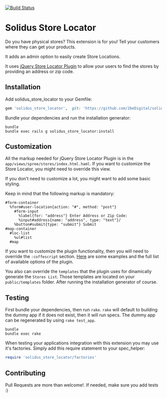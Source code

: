 [![Build Status](https://travis-ci.org/nebulab/solidus_store_locator.svg?branch=master)](https://travis-ci.org/nebulab/solidus_store_locator)

Solidus Store Locator
=====================

Do you have physical stores? This extension is for you! Tell your
customers where they can get your products.

It adds an admin option to easily create Store Locations.

It uses [jQuery Store Locator Plugin](https://github.com/bjorn2404/jQuery-Store-Locator-Plugin) to allow your users to find the stores by providing an address or zip code.

Installation
------------

Add solidus_store_locator to your Gemfile:

```ruby
gem 'solidus_store_locator',  git: 'https://github.com/2beDigital/solidus_store_locator', branch: 'master'
```

Bundle your dependencies and run the installation generator:

```shell
bundle
bundle exec rails g solidus_store_locator:install
```

Customization
-------------

All the markup needed for jQuery Store Locator Plugin is in the
`app/views/spree/stores/index.html.haml`. If you want to customize the
Store Locator, you might need to override this view.

If you don't need to customize a lot, you might want to add some basic
styling.

Keep in mind that the following markup is mandatory:

```haml
#form-container
  %form#user-location{action: "#", method: "post"}
    #form-input
      %label{for: "address"} Enter Address or Zip Code:
      %input#address{name: "address", type: "text"}/
    %button#submit{type: "submit"} Submit
#map-container
  #loc-list
    %ul#list
  #map
```

If you want to customize the plugin functionality, then you will need to
override the `:coffescript` section. [Here](http://www.bjornblog.com/web/jquery-store-locator-plugin) are some examples and the full list of available options of the plugin.

You also can override the `templates` that the plugin uses for
dinamically generate the `Stores List`. Those templates are located on
your `public/templates` folder. After running the installation generator
of course.

Testing
-------

First bundle your dependencies, then run `rake`. `rake` will default to building the dummy app if it does not exist, then it will run specs. The dummy app can be regenerated by using `rake test_app`.

```shell
bundle
bundle exec rake
```

When testing your applications integration with this extension you may use it's factories.
Simply add this require statement to your spec_helper:

```ruby
require 'solidus_store_locator/factories'
```

Contributing
------------

Pull Requests are more than welcome!. If needed, make sure you add
tests :)

